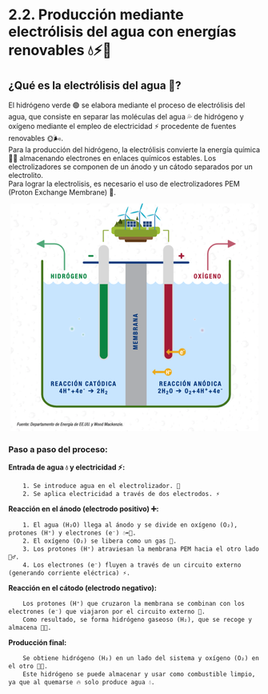 # **2.2. Producción mediante electrólisis del agua con energías renovables 💧⚡🌿**


## **¿Qué es la electrólisis del agua 🤔?** 

El hidrógeno verde 🟢 se elabora mediante el proceso de electrólisis del agua, que consiste en separar las moléculas del agua 💦 de hidrógeno y oxígeno mediante el empleo de electricidad ⚡ procedente de fuentes renovables 🌞🌬️.  
Para la producción del hidrógeno, la electrólisis convierte la energía química 🔬🧪 almacenando electrones en enlaces químicos estables. Los electrolizadores se componen de un ánodo y un cátodo separados por un electrolito.  
Para lograr la electrolisis, es necesario el uso de electrolizadores PEM (Proton Exchange Membrane) 🔋.
 
<p align="center">
  <img src="/img/electrolo.png" alt="![Electrolo](img/electrolo.png)" />
</p>  

### Paso a paso del proceso:

  **Entrada de agua 💧 y electricidad ⚡:**  
  
        1. Se introduce agua en el electrolizador. 🚰
        2. Se aplica electricidad a través de dos electrodos. ⚡  

  **Reacción en el ánodo (electrodo positivo) ➕:**  
  
        1. El agua (H₂O) llega al ánodo y se divide en oxígeno (O₂), protones (H⁺) y electrones (e⁻) 💧➡️💨.
        2. El oxígeno (O₂) se libera como un gas 💨.
        3. Los protones (H⁺) atraviesan la membrana PEM hacia el otro lado 🏃‍♂️.
        4. Los electrones (e⁻) fluyen a través de un circuito externo (generando corriente eléctrica) ⚡.
 

  **Reacción en el cátodo (electrodo negativo):**  
  
        Los protones (H⁺) que cruzaron la membrana se combinan con los electrones (e⁻) que viajaron por el circuito externo 🤝.
        Como resultado, se forma hidrógeno gaseoso (H₂), que se recoge y almacena 💨🎈.


  **Producción final:**  
  
        Se obtiene hidrógeno (H₂) en un lado del sistema y oxígeno (O₂) en el otro 💨💨.  
        Este hidrógeno se puede almacenar y usar como combustible limpio, ya que al quemarse 🔥 solo produce agua 💧.  
